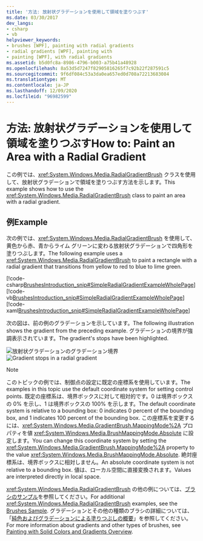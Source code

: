 ```yaml
---
title: '方法: 放射状グラデーションを使用して領域を塗りつぶす'
ms.date: 03/30/2017
dev_langs:
- csharp
- vb
helpviewer_keywords:
- brushes [WPF], painting with radial gradients
- radial gradients [WPF], painting with
- painting [WPF], with radial gradients
ms.assetid: b5d0fc8a-8986-4796-b003-a75b41a48928
ms.openlocfilehash: 8a53d5d7247f82905816265f7c92b22f287591c5
ms.sourcegitcommit: 9f6df084c53a3da0ea657ed0d708a72213683084
ms.translationtype: MT
ms.contentlocale: ja-JP
ms.lasthandoff: 12/09/2020
ms.locfileid: "96982599"
---
```

# <a name="how-to-paint-an-area-with-a-radial-gradient"></a><span data-ttu-id="b17fe-102">方法: 放射状グラデーションを使用して領域を塗りつぶす</span><span class="sxs-lookup"><span data-stu-id="b17fe-102">How to: Paint an Area with a Radial Gradient</span></span>
<span data-ttu-id="b17fe-103">この例では、<xref:System.Windows.Media.RadialGradientBrush> クラスを使用して、放射状グラデーションで領域を塗りつぶす方法を示します。</span><span class="sxs-lookup"><span data-stu-id="b17fe-103">This example shows how to use the <xref:System.Windows.Media.RadialGradientBrush> class to paint an area with a radial gradient.</span></span>  
  
## <a name="example"></a><span data-ttu-id="b17fe-104">例</span><span class="sxs-lookup"><span data-stu-id="b17fe-104">Example</span></span>  
 <span data-ttu-id="b17fe-105">次の例では、<xref:System.Windows.Media.RadialGradientBrush> を使用して、黄色から赤、青からライム グリーンに変わる放射状グラデーションで四角形を塗りつぶします。</span><span class="sxs-lookup"><span data-stu-id="b17fe-105">The following example uses a <xref:System.Windows.Media.RadialGradientBrush> to paint a rectangle with a radial gradient that transitions from yellow to red to blue to lime green.</span></span>  
  
 [!code-csharp[BrushesIntroduction_snip#SimpleRadialGradientExampleWholePage](~/samples/snippets/csharp/VS_Snippets_Wpf/BrushesIntroduction_snip/CSharp/RadialGradientBrushSnippet.cs#simpleradialgradientexamplewholepage)]
 [!code-vb[BrushesIntroduction_snip#SimpleRadialGradientExampleWholePage](~/samples/snippets/visualbasic/VS_Snippets_Wpf/BrushesIntroduction_snip/visualbasic/radialgradientbrushsnippet.vb#simpleradialgradientexamplewholepage)]
 [!code-xaml[BrushesIntroduction_snip#SimpleRadialGradientExampleWholePage](~/samples/snippets/xaml/VS_Snippets_Wpf/BrushesIntroduction_snip/XAML/RadialGradientBrushSnippet.xaml#simpleradialgradientexamplewholepage)]  
  
 <span data-ttu-id="b17fe-106">次の図は、前の例のグラデーションを示しています。</span><span class="sxs-lookup"><span data-stu-id="b17fe-106">The following illustration shows the gradient from the preceding example.</span></span> <span data-ttu-id="b17fe-107">グラデーションの境界が強調表示されています。</span><span class="sxs-lookup"><span data-stu-id="b17fe-107">The gradient's stops have been highlighted.</span></span>  
  
 <span data-ttu-id="b17fe-108">![放射状グラデーションのグラデーション境界](./media/wcpsdk-graphicsmm-4gradientstops-rg.png "wcpsdk_graphicsmm_4gradientstops_rg")</span><span class="sxs-lookup"><span data-stu-id="b17fe-108">![Gradient stops in a radial gradient](./media/wcpsdk-graphicsmm-4gradientstops-rg.png "wcpsdk_graphicsmm_4gradientstops_rg")</span></span>  
  
> [!NOTE]
> <span data-ttu-id="b17fe-109">このトピックの例では、制御点の設定に既定の座標系を使用しています。</span><span class="sxs-lookup"><span data-stu-id="b17fe-109">The examples in this topic use the default coordinate system for setting control points.</span></span> <span data-ttu-id="b17fe-110">既定の座標系は、境界ボックスに対して相対的です。0 は境界ボックスの 0% を示し、1 は境界ボックスの 100% を示します。</span><span class="sxs-lookup"><span data-stu-id="b17fe-110">The default coordinate system is relative to a bounding box: 0 indicates 0 percent of the bounding box, and 1 indicates 100 percent of the bounding box.</span></span> <span data-ttu-id="b17fe-111">この座標系を変更するには、<xref:System.Windows.Media.GradientBrush.MappingMode%2A> プロパティを値 <xref:System.Windows.Media.BrushMappingMode.Absolute> に設定します。</span><span class="sxs-lookup"><span data-stu-id="b17fe-111">You can change this coordinate system by setting the <xref:System.Windows.Media.GradientBrush.MappingMode%2A> property to the value <xref:System.Windows.Media.BrushMappingMode.Absolute>.</span></span> <span data-ttu-id="b17fe-112">絶対座標系は、境界ボックスに相対しません。</span><span class="sxs-lookup"><span data-stu-id="b17fe-112">An absolute coordinate system is not relative to a bounding box.</span></span> <span data-ttu-id="b17fe-113">値は、ローカル空間に直接変換されます。</span><span class="sxs-lookup"><span data-stu-id="b17fe-113">Values are interpreted directly in local space.</span></span>  
  
 <span data-ttu-id="b17fe-114"><xref:System.Windows.Media.RadialGradientBrush> の他の例については、[ブラシのサンプル](https://github.com/Microsoft/WPF-Samples/tree/master/Graphics/Brushes)を参照してください。</span><span class="sxs-lookup"><span data-stu-id="b17fe-114">For additional <xref:System.Windows.Media.RadialGradientBrush> examples, see the [Brushes Sample](https://github.com/Microsoft/WPF-Samples/tree/master/Graphics/Brushes).</span></span> <span data-ttu-id="b17fe-115">グラデーションとその他の種類のブラシの詳細については、「[純色およびグラデーションによる塗りつぶしの概要](painting-with-solid-colors-and-gradients-overview.md)」を参照してください。</span><span class="sxs-lookup"><span data-stu-id="b17fe-115">For more information about gradients and other types of brushes, see [Painting with Solid Colors and Gradients Overview](painting-with-solid-colors-and-gradients-overview.md).</span></span>
